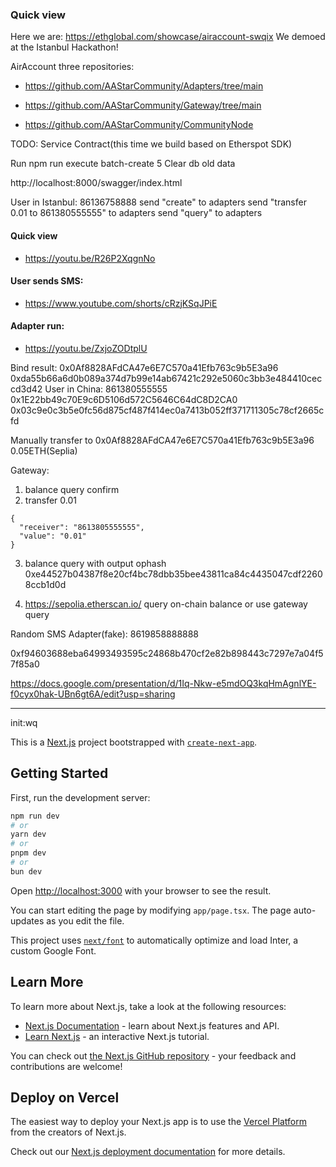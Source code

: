 ### Quick view
Here we are:
https://ethglobal.com/showcase/airaccount-swqix
We demoed at the Istanbul Hackathon!

 AirAccount three repositories:
 
 + https://github.com/AAStarCommunity/Adapters/tree/main
 
 + https://github.com/AAStarCommunity/Gateway/tree/main
 
 + https://github.com/AAStarCommunity/CommunityNode
 
 TODO:
 Service Contract(this time we build based on Etherspot SDK)

Run 
npm run execute batch-create 5
Clear db old data

http://localhost:8000/swagger/index.html

User in Istanbul: 86136758888 
send "create" to adapters
send "transfer 0.01 to 861380555555" to adapters
send "query" to adapters

#### Quick view
+ https://youtu.be/R26P2XqgnNo

#### User sends SMS:

+ https://www.youtube.com/shorts/cRzjKSqJPiE

#### Adapter run:

+ https://youtu.be/ZxjoZODtplU


Bind result:
0x0Af8828AFdCA47e6E7C570a41Efb763c9b5E3a96
0xda55b66a6d0b089a374d7b99e14ab67421c292e5060c3bb3e484410ceccd3d42
User in China: 861380555555 0x1E22bb49c70E9c6D5106d572C5646C64dC8D2CA0
0x03c9e0c3b5e0fc56d875cf487f414ec0a7413b052ff371711305c78cf2665cfd

Manually transfer to 0x0Af8828AFdCA47e6E7C570a41Efb763c9b5E3a96 0.05ETH(Seplia)

Gateway: 
1. balance query confirm
2. transfer 0.01 
```
{
  "receiver": "8613805555555",
  "value": "0.01"
}
```
3. balance query with output ophash
0xe44527b04387f8e20cf4bc78dbb35bee43811ca84c4435047cdf22608ccb1d0d

4. https://sepolia.etherscan.io/
query on-chain balance 
or
use gateway query


Random SMS Adapter(fake): 8619858888888

0xf94603688eba64993493595c24868b470cf2e82b898443c7297e7a04f57f85a0

https://docs.google.com/presentation/d/1Iq-Nkw-e5mdOQ3kqHmAgnlYE-f0cyx0hak-UBn6gt6A/edit?usp=sharing


----------

init:wq

This is a [Next.js](https://nextjs.org/) project bootstrapped with [`create-next-app`](https://github.com/vercel/next.js/tree/canary/packages/create-next-app).

## Getting Started

First, run the development server:

```bash
npm run dev
# or
yarn dev
# or
pnpm dev
# or
bun dev
```

Open [http://localhost:3000](http://localhost:3000) with your browser to see the result.

You can start editing the page by modifying `app/page.tsx`. The page auto-updates as you edit the file.

This project uses [`next/font`](https://nextjs.org/docs/basic-features/font-optimization) to automatically optimize and load Inter, a custom Google Font.

## Learn More

To learn more about Next.js, take a look at the following resources:

- [Next.js Documentation](https://nextjs.org/docs) - learn about Next.js features and API.
- [Learn Next.js](https://nextjs.org/learn) - an interactive Next.js tutorial.

You can check out [the Next.js GitHub repository](https://github.com/vercel/next.js/) - your feedback and contributions are welcome!

## Deploy on Vercel

The easiest way to deploy your Next.js app is to use the [Vercel Platform](https://vercel.com/new?utm_medium=default-template&filter=next.js&utm_source=create-next-app&utm_campaign=create-next-app-readme) from the creators of Next.js.

Check out our [Next.js deployment documentation](https://nextjs.org/docs/deployment) for more details.

